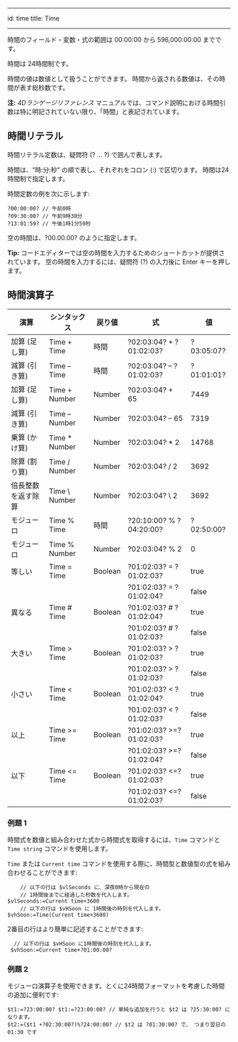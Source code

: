 - - -
id: time title: Time
- - -

時間のフィールド・変数・式の範囲は 00:00:00 から 596,000:00:00 までです。

時間は 24時間制です。

時間の値は数値として扱うことができます。 時間から返される数値は、その時間が表す総秒数です。

**注:** *4Dランゲージリファレンス* マニュアルでは、コマンド説明における時間引数は特に明記されていない限り、「時間」と表記されています。

## 時間リテラル

時間リテラル定数は、疑問符 (? ... ?) で囲んで表します。

時間は、“時:分:秒” の順で表し、それぞれをコロン (:) で区切ります。 時間は24時間制で指定します。

時間定数の例を次に示します:

```4d
?00:00:00? // 午前0時
?09:30:00? // 午前9時30分
?13:01:59? // 午後1時1分59秒
```

空の時間は、?00.00.00? のように指定します。

**Tip:** コードエディターでは空の時間を入力するためのショートカットが提供されています。 空の時間を入力するには、疑問符 (?) の入力後に Enter キーを押します。

## 時間演算子

| 演算        | シンタックス         | 戻り値     | 式                       | 値          |
| --------- | -------------- | ------- | ----------------------- | ---------- |
| 加算 (足し算)  | Time + Time    | 時間      | ?02:03:04? + ?01:02:03? | ?03:05:07? |
| 減算 (引き算)  | Time – Time    | 時間      | ?02:03:04? – ?01:02:03? | ?01:01:01? |
| 加算 (足し算)  | Time + Number  | Number  | ?02:03:04? + 65         | 7449       |
| 減算 (引き算)  | Time – Number  | Number  | ?02:03:04? – 65         | 7319       |
| 乗算 (かけ算)  | Time * Number  | Number  | ?02:03:04? * 2          | 14768      |
| 除算 (割り算)  | Time / Number  | Number  | ?02:03:04? / 2          | 3692       |
| 倍長整数を返す除算 | Time \ Number | Number  | ?02:03:04? \ 2         | 3692       |
| モジューロ     | Time % Time    | 時間      | ?20:10:00? % ?04:20:00? | ?02:50:00? |
| モジューロ     | Time % Number  | Number  | ?02:03:04? % 2          | 0          |
| 等しい       | Time = Time    | Boolean | ?01:02:03? = ?01:02:03? | true       |
|           |                |         | ?01:02:03? = ?01:02:04? | false      |
| 異なる       | Time # Time    | Boolean | ?01:02:03? # ?01:02:04? | true       |
|           |                |         | ?01:02:03? # ?01:02:03? | false      |
| 大きい       | Time > Time    | Boolean | ?01:02:03? > ?01:02:03? | true       |
|           |                |         | ?01:02:03? > ?01:02:03? | false      |
| 小さい       | Time < Time    | Boolean | ?01:02:03? < ?01:02:04? | true       |
|           |                |         | ?01:02:03? < ?01:02:03? | false      |
| 以上        | Time >= Time   | Boolean | ?01:02:03? >=?01:02:03? | true       |
|           |                |         | ?01:02:03? >=?01:02:04? | false      |
| 以下        | Time <= Time   | Boolean | ?01:02:03? <=?01:02:03? | true       |
|           |                |         | ?01:02:03? <=?01:02:03? | false      |

### 例題 1

時間式を数値と組み合わせた式から時間式を取得するには、`Time` コマンドと `Time string` コマンドを使用します。

`Time` または `Current time` コマンドを使用する際に、時間型と数値型の式を組み合わせることができます:

```4d
    // 以下の行は $vlSeconds に、深夜0時から現在の
    // 1時間後までに経過した秒数を代入します。
$vlSeconds:=Current time+3600
    // 以下の行は $vHSoon に 1時間後の時刻を代入します。
$vhSoon:=Time(Current time+3600)
```

2番目の行はより簡単に記述することができます:

```4d
  // 以下の行は $vHSoon に1時間後の時刻を代入します。
 $vhSoon:=Current time+?01:00:00?
```

### 例題 2

モジューロ演算子を使用できます。とくに24時間フォーマットを考慮した時間の追加に便利です:

```4d
$t1:=?23:00:00? $t1:=?23:00:00? // 単純な追加を行うと $t2 は ?25:30:00? になります。
$t2:=($t1 +?02:30:00?)%?24:00:00? // $t2 は ?01:30:00? で、 つまり翌日の 01:30 です
```

